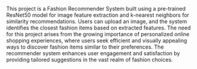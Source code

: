 This project is a Fashion Recommender System built using a pre-trained ResNet50 model for image feature extraction and k-nearest neighbors for similarity recommendations. Users can upload an image, and the system identifies the closest fashion items based on extracted features. The need for this project arises from the growing importance of personalized online shopping experiences, where users seek efficient and visually appealing ways to discover fashion items similar to their preferences. The recommender system enhances user engagement and satisfaction by providing tailored suggestions in the vast realm of fashion choices.
